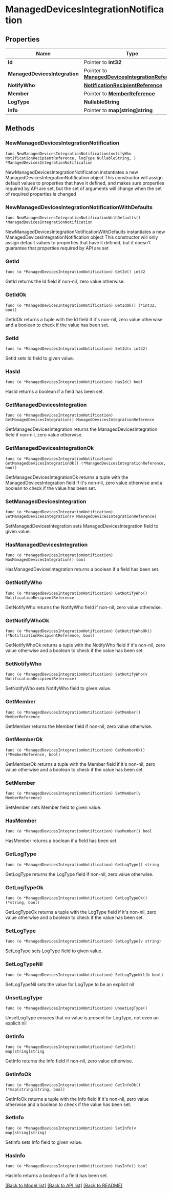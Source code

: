# ManagedDevicesIntegrationNotification

## Properties

Name | Type | Description | Notes
------------ | ------------- | ------------- | -------------
**Id** | Pointer to **int32** |  | [optional] 
**ManagedDevicesIntegration** | Pointer to [**ManagedDevicesIntegrationReference**](ManagedDevicesIntegrationReference.md) |  | [optional] 
**NotifyWho** | [**NotificationRecipientReference**](NotificationRecipientReference.md) |  | 
**Member** | Pointer to [**MemberReference**](MemberReference.md) |  | [optional] 
**LogType** | **NullableString** |  | 
**Info** | Pointer to **map[string]string** |  | [optional] 

## Methods

### NewManagedDevicesIntegrationNotification

`func NewManagedDevicesIntegrationNotification(notifyWho NotificationRecipientReference, logType NullableString, ) *ManagedDevicesIntegrationNotification`

NewManagedDevicesIntegrationNotification instantiates a new ManagedDevicesIntegrationNotification object
This constructor will assign default values to properties that have it defined,
and makes sure properties required by API are set, but the set of arguments
will change when the set of required properties is changed

### NewManagedDevicesIntegrationNotificationWithDefaults

`func NewManagedDevicesIntegrationNotificationWithDefaults() *ManagedDevicesIntegrationNotification`

NewManagedDevicesIntegrationNotificationWithDefaults instantiates a new ManagedDevicesIntegrationNotification object
This constructor will only assign default values to properties that have it defined,
but it doesn't guarantee that properties required by API are set

### GetId

`func (o *ManagedDevicesIntegrationNotification) GetId() int32`

GetId returns the Id field if non-nil, zero value otherwise.

### GetIdOk

`func (o *ManagedDevicesIntegrationNotification) GetIdOk() (*int32, bool)`

GetIdOk returns a tuple with the Id field if it's non-nil, zero value otherwise
and a boolean to check if the value has been set.

### SetId

`func (o *ManagedDevicesIntegrationNotification) SetId(v int32)`

SetId sets Id field to given value.

### HasId

`func (o *ManagedDevicesIntegrationNotification) HasId() bool`

HasId returns a boolean if a field has been set.

### GetManagedDevicesIntegration

`func (o *ManagedDevicesIntegrationNotification) GetManagedDevicesIntegration() ManagedDevicesIntegrationReference`

GetManagedDevicesIntegration returns the ManagedDevicesIntegration field if non-nil, zero value otherwise.

### GetManagedDevicesIntegrationOk

`func (o *ManagedDevicesIntegrationNotification) GetManagedDevicesIntegrationOk() (*ManagedDevicesIntegrationReference, bool)`

GetManagedDevicesIntegrationOk returns a tuple with the ManagedDevicesIntegration field if it's non-nil, zero value otherwise
and a boolean to check if the value has been set.

### SetManagedDevicesIntegration

`func (o *ManagedDevicesIntegrationNotification) SetManagedDevicesIntegration(v ManagedDevicesIntegrationReference)`

SetManagedDevicesIntegration sets ManagedDevicesIntegration field to given value.

### HasManagedDevicesIntegration

`func (o *ManagedDevicesIntegrationNotification) HasManagedDevicesIntegration() bool`

HasManagedDevicesIntegration returns a boolean if a field has been set.

### GetNotifyWho

`func (o *ManagedDevicesIntegrationNotification) GetNotifyWho() NotificationRecipientReference`

GetNotifyWho returns the NotifyWho field if non-nil, zero value otherwise.

### GetNotifyWhoOk

`func (o *ManagedDevicesIntegrationNotification) GetNotifyWhoOk() (*NotificationRecipientReference, bool)`

GetNotifyWhoOk returns a tuple with the NotifyWho field if it's non-nil, zero value otherwise
and a boolean to check if the value has been set.

### SetNotifyWho

`func (o *ManagedDevicesIntegrationNotification) SetNotifyWho(v NotificationRecipientReference)`

SetNotifyWho sets NotifyWho field to given value.


### GetMember

`func (o *ManagedDevicesIntegrationNotification) GetMember() MemberReference`

GetMember returns the Member field if non-nil, zero value otherwise.

### GetMemberOk

`func (o *ManagedDevicesIntegrationNotification) GetMemberOk() (*MemberReference, bool)`

GetMemberOk returns a tuple with the Member field if it's non-nil, zero value otherwise
and a boolean to check if the value has been set.

### SetMember

`func (o *ManagedDevicesIntegrationNotification) SetMember(v MemberReference)`

SetMember sets Member field to given value.

### HasMember

`func (o *ManagedDevicesIntegrationNotification) HasMember() bool`

HasMember returns a boolean if a field has been set.

### GetLogType

`func (o *ManagedDevicesIntegrationNotification) GetLogType() string`

GetLogType returns the LogType field if non-nil, zero value otherwise.

### GetLogTypeOk

`func (o *ManagedDevicesIntegrationNotification) GetLogTypeOk() (*string, bool)`

GetLogTypeOk returns a tuple with the LogType field if it's non-nil, zero value otherwise
and a boolean to check if the value has been set.

### SetLogType

`func (o *ManagedDevicesIntegrationNotification) SetLogType(v string)`

SetLogType sets LogType field to given value.


### SetLogTypeNil

`func (o *ManagedDevicesIntegrationNotification) SetLogTypeNil(b bool)`

 SetLogTypeNil sets the value for LogType to be an explicit nil

### UnsetLogType
`func (o *ManagedDevicesIntegrationNotification) UnsetLogType()`

UnsetLogType ensures that no value is present for LogType, not even an explicit nil
### GetInfo

`func (o *ManagedDevicesIntegrationNotification) GetInfo() map[string]string`

GetInfo returns the Info field if non-nil, zero value otherwise.

### GetInfoOk

`func (o *ManagedDevicesIntegrationNotification) GetInfoOk() (*map[string]string, bool)`

GetInfoOk returns a tuple with the Info field if it's non-nil, zero value otherwise
and a boolean to check if the value has been set.

### SetInfo

`func (o *ManagedDevicesIntegrationNotification) SetInfo(v map[string]string)`

SetInfo sets Info field to given value.

### HasInfo

`func (o *ManagedDevicesIntegrationNotification) HasInfo() bool`

HasInfo returns a boolean if a field has been set.


[[Back to Model list]](../README.md#documentation-for-models) [[Back to API list]](../README.md#documentation-for-api-endpoints) [[Back to README]](../README.md)


